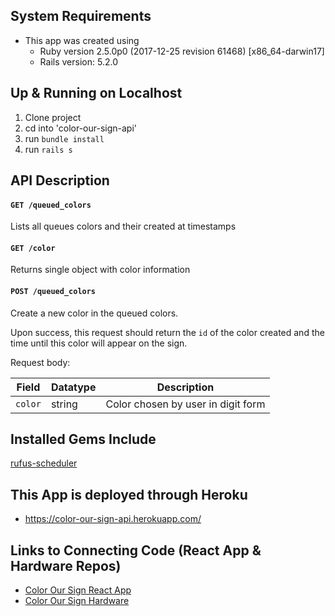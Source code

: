 ## System Requirements
- This app was created using
  - Ruby version 2.5.0p0 (2017-12-25 revision 61468) [x86_64-darwin17]
  - Rails version: 5.2.0

## Up & Running on Localhost
1. Clone project
2. cd into 'color-our-sign-api'
3. run `bundle install`
4. run `rails s`

## API Description

#### `GET /queued_colors`
Lists all queues colors and their created at timestamps

#### `GET /color`
Returns single object with color information

#### `POST /queued_colors`
Create a new color in the queued colors.

Upon success, this request should return the `id` of the color created and the time until this color will appear on the sign.

Request body:

| Field         | Datatype            | Description
|---------------|---------------------|------------
| `color` | string             | Color chosen by user in digit form

## Installed Gems Include

[rufus-scheduler](https://github.com/jmettraux/rufus-scheduler)

## This App is deployed through Heroku
- https://color-our-sign-api.herokuapp.com/


## Links to Connecting Code (React App & Hardware Repos)
- [Color Our Sign React App](https://github.com/Oh-KPond/color-our-sign)
- [Color Our Sign Hardware](https://github.com/Oh-KPond/color-our-sign-feather)
